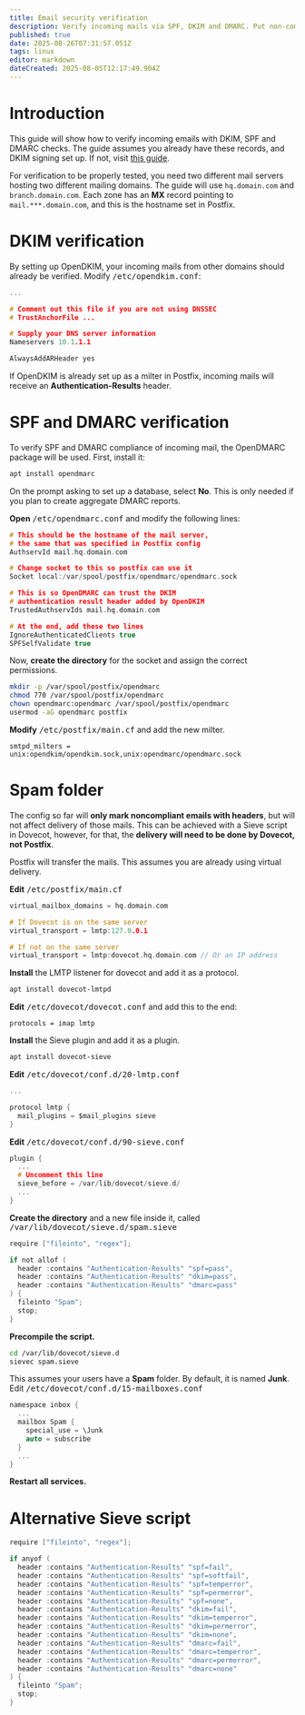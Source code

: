 ```yaml
---
title: Email security verification
description: Verify incoming mails via SPF, DKIM and DMARC. Put non-compliant emails into Spam folder.
published: true
date: 2025-08-26T07:31:57.051Z
tags: linux
editor: markdown
dateCreated: 2025-08-05T12:17:49.904Z
---
```


# Introduction

This guide will show how to verify incoming emails with DKIM, SPF and DMARC checks. The guide assumes you already have these records, and DKIM signing set up. If not, visit [this guide](/mail/dns-records).

For verification to be properly tested, you need two different mail servers hosting two different mailing domains. The guide will use `hq.domain.com` and `branch.domain.com`. Each zone has an **MX** record pointing to `mail.***.domain.com`, and this is the hostname set in Postfix.

# DKIM verification

By setting up OpenDKIM, your incoming mails from other domains should already be verified. Modify <kbd>/etc/opendkim.conf</kbd>:

```c
...

# Comment out this file if you are not using DNSSEC
# TrustAnchorFile ...

# Supply your DNS server information
Nameservers 10.1.1.1

AlwaysAddARHeader yes
```

If OpenDKIM is already set up as a milter in Postfix, incoming mails will receive an **Authentication-Results** header.

# SPF and DMARC verification

To verify SPF and DMARC compliance of incoming mail, the OpenDMARC package will be used. First, install it:

```bash
apt install opendmarc
```

On the prompt asking to set up a database, select **No**. This is only needed if you plan to create aggregate DMARC reports.

**Open** <kbd>/etc/opendmarc.conf</kbd> and modify the following lines:

```c
# This should be the hostname of the mail server,
# the same that was specified in Postfix config
AuthservId mail.hq.domain.com

# Change socket to this so postfix can use it
Socket local:/var/spool/postfix/opendmarc/opendmarc.sock

# This is so OpenDMARC can trust the DKIM
# authentication result header added by OpenDKIM
TrustedAuthservIds mail.hq.domain.com

# At the end, add these two lines
IgnoreAuthenticatedClients true
SPFSelfValidate true
```

Now, **create the directory** for the socket and assign the correct permissions.

```bash
mkdir -p /var/spool/postfix/opendmarc
chmod 770 /var/spool/postfix/opendmarc
chown opendmarc:opendmarc /var/spool/postfix/opendmarc
usermod -aG opendmarc postfix
```

**Modify** <kbd>/etc/postfix/main.cf</kbd> and add the new milter.

```
smtpd_milters = unix:opendkim/opendkim.sock,unix:opendmarc/opendmarc.sock
```

# Spam folder

The config so far will **only mark noncompliant emails with headers**, but will not affect delivery of those mails. This can be achieved with a Sieve script in Dovecot, however, for that, the **delivery will need to be done by Dovecot, not Postfix**.

Postfix will transfer the mails. This assumes you are already using virtual delivery.

**Edit** <kbd>/etc/postfix/main.cf</kbd>

```c
virtual_mailbox_domains = hq.domain.com

# If Dovecot is on the same server
virtual_transport = lmtp:127.0.0.1

# If not on the same server
virtual_transport = lmtp:dovecot.hq.domain.com // Or an IP address
```

**Install** the LMTP listener for dovecot and add it as a protocol.

```bash
apt install dovecot-lmtpd
```

**Edit** <kbd>/etc/dovecot/dovecot.conf</kbd> and add this to the end:

```
protocols = imap lmtp
```

**Install** the Sieve plugin and add it as a plugin.

```bash
apt install dovecot-sieve
```

**Edit** <kbd>/etc/dovecot/conf.d/20-lmtp.conf</kbd>

```c
...

protocol lmtp {
  mail_plugins = $mail_plugins sieve
}
```

**Edit** <kbd>/etc/dovecot/conf.d/90-sieve.conf</kbd>

```c
plugin {
  ...
  # Uncomment this line
  sieve_before = /var/lib/dovecot/sieve.d/
  ...
}
```

**Create the directory** and a new file inside it, called <kbd>/var/lib/dovecot/sieve.d/spam.sieve</kbd>

```c
require ["fileinto", "regex"];

if not allof (
  header :contains "Authentication-Results" "spf=pass",
  header :contains "Authentication-Results" "dkim=pass",
  header :contains "Authentication-Results" "dmarc=pass"
) {
  fileinto "Spam";
  stop;
}
```

**Precompile the script.**

```bash
cd /var/lib/dovecot/sieve.d
sievec spam.sieve
```

This assumes your users have a **Spam** folder. By default, it is named **Junk**. Edit <kbd>/etc/dovecot/conf.d/15-mailboxes.conf</kbd>

```c
namespace inbox {
  ...
  mailbox Spam {
    special_use = \Junk
    auto = subscribe
  }
  ...
}

```

**Restart all services.**

# Alternative Sieve script

```c
require ["fileinto", "regex"];

if anyof (
  header :contains "Authentication-Results" "spf=fail",
  header :contains "Authentication-Results" "spf=softfail",
  header :contains "Authentication-Results" "spf=temperror",
  header :contains "Authentication-Results" "spf=permerror",
  header :contains "Authentication-Results" "spf=none",
  header :contains "Authentication-Results" "dkim=fail",
  header :contains "Authentication-Results" "dkim=temperror",
  header :contains "Authentication-Results" "dkim=permerror",
  header :contains "Authentication-Results" "dkim=none",
  header :contains "Authentication-Results" "dmarc=fail",
  header :contains "Authentication-Results" "dmarc=temperror",
  header :contains "Authentication-Results" "dmarc=permerror",
  header :contains "Authentication-Results" "dmarc=none"
) {
  fileinto "Spam";
  stop;
}
```